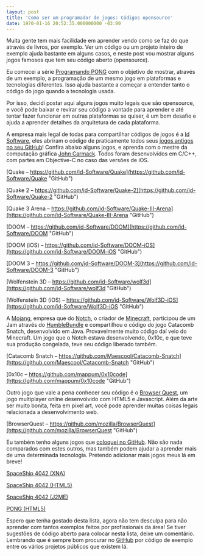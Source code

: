 ```yaml
---
layout: post
title: 'Como ser um programador de jogos: Códigos opensource'
date: 1970-01-16 20:52:35.000000000 -03:00
---
```


Muita gente tem mais facilidade em aprender vendo como se faz do que através de livros, por exemplo. Ver um código ou um projeto inteiro de exemplo ajuda bastante em alguns casos, e neste post vou mostrar alguns jogos famosos que tem seu código aberto (opensource).

Eu comecei a série [Programando PONG](http://gamedeveloper.com.br/pong-html5-javascript/ "Pong") com o objetivo de mostrar, através de um exemplo, a programação de um mesmo jogo em plataformas e tecnologias diferentes. Isso ajuda bastante a começar a entender tanto o código do jogo quando a tecnologia usada.

Por isso, decidi postar aqui alguns jogos muito legais que são opensource, e você pode baixar e revirar seu código a vontade para aprender e até tentar fazer funcionar em outras plataformas se quiser, é um bom desafio e ajuda a aprender detalhes da arquitetura de cada plataforma.

A empresa mais legal de todas para compartilhar códigos de jogos é a [Id Software](http://www.idsoftware.com "Id"), eles abriram o código de praticamente todos seus [jogos antigos no seu GitHub](https://github.com/id-Software "GitHub")! Confira abaixo alguns jogos, e aprenda com o mestre da computação gráfica [John Carmack](http://en.wikipedia.org/wiki/John_D._Carmack "Carmack"). Todos foram desenvolvidos em C/C++, com partes em Objective-C no caso das versões de iOS.

[Quake – https://github.com/id-Software/Quake](https://github.com/id-Software/Quake "GitHub")

[Quake 2 – https://github.com/id-Software/Quake-2](https://github.com/id-Software/Quake-2 "GitHub")

[Quake 3 Arena – https://github.com/id-Software/Quake-III-Arena](https://github.com/id-Software/Quake-III-Arena "GitHub")

[DOOM – https://github.com/id-Software/DOOM](https://github.com/id-Software/DOOM "GitHub")

[DOOM (iOS) – https://github.com/id-Software/DOOM-iOS](https://github.com/id-Software/DOOM-iOS "GitHub")

[DOOM 3 – https://github.com/id-Software/DOOM-3](https://github.com/id-Software/DOOM-3 "GitHub")

[Wolfenstein 3D – https://github.com/id-Software/wolf3d](https://github.com/id-Software/wolf3d "GitHub")

[Wolfenstein 3D (iOS) – https://github.com/id-Software/Wolf3D-iOS](https://github.com/id-Software/Wolf3D-iOS "GitHub")

A [Mojang](https://mojang.com/ "Mojang"), empresa que do [Notch](http://en.wikipedia.org/wiki/Markus_Persson "Notch"), o criador de [Minecraft](https://minecraft.net/ "Minecraft"), participou de um Jam através do [HumbleBundle](https://www.humblebundle.com/ "HumbleBundle") e compartilhou o código do jogo Catacomb Snatch, desenvolvido em Java. Provavelmente muito código daí veio do Minecraft. Um jogo que o Notch estava desenvolvendo, 0x10c, e que teve sua produção congelada, teve seu código liberado também.

[Catacomb Snatch – https://github.com/Maescool/Catacomb-Snatch](https://github.com/Maescool/Catacomb-Snatch "GitHub")

[0x10c – https://github.com/mappum/0x10code](https://github.com/mappum/0x10code "GitHub")

Outro jogo que vale a pena conhecer seu código é o [Browser Quest](http://browserquest.mozilla.org/ "BrowserQuest"), um jogo multiplayer online desenvolvido com HTML5 e Javascript. Além da arte ser muito bonita, feita em pixel art, você pode aprender muitas coisas legais relacionada a desenvolvimento web.

[BrowserQuest – https://github.com/mozilla/BrowserQuest](https://github.com/mozilla/BrowserQuest "GitHub")

Eu também tenho alguns jogos que [coloquei no GitHub](https://github.com/GameDevBlog "GitHub"). Não são nada comparados com estes outros, mas também podem ajudar a aprender mais de uma determinada tecnologia. Pretendo adicionar mais jogos meus lá em breve!

[SpaceShip 4042 (XNA)](https://github.com/GameDevBlog/game-xna-spaceship4042 "GitHub")

[SpaceShip 4042 (HTML5)](https://github.com/GameDevBlog/game-html5-spaceship4042 "GitHub")

[SpaceShip 4042 (J2ME)](https://github.com/GameDevBlog/game-j2me-spaceship4042 "GitHub")

[PONG (HTML5)](https://github.com/GameDevBlog/game-html5-pong "GitHub")

Espero que tenha gostado desta lista, agora não tem desculpa para não aprender com tantos exemplos feitos por profissionais da área! Se tiver sugestões de código aberto para colocar nesta lista, deixe um comentário. Lembrando que é sempre bom procurar no [GitHub](https://github.com/ "GitHub") por código de exemplo entre os vários projetos públicos que existem lá.



